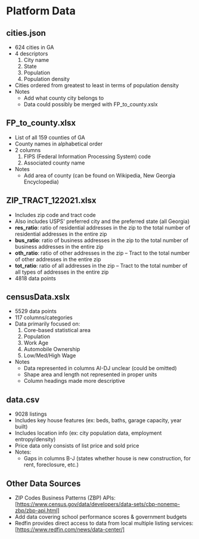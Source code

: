 # Platform Data

## cities.json
* 624 cities in GA
* 4 descriptors
    1. City name
    2. State
    3. Population
    4. Population density
* Cities ordered from greatest to least in terms of population density
* Notes
    * Add what county city belongs to
    * Data could possibly be merged with FP_to_county.xslx

## FP_to_county.xlsx
* List of all 159 counties of GA
* County names in alphabetical order
* 2 columns
    1. FIPS (Federal Information Processing System) code
    2. Associated county name
* Notes
    * Add area of county (can be found on Wikipedia, New Georgia Encyclopedia)

## ZIP_TRACT_122021.xlsx
* Includes zip code and tract code
* Also includes USPS' preferred city and the preferred state (all Georgia)
* **res_ratio**: ratio of residential addresses in the zip to the total number of residential addresses in the entire zip
* **bus_ratio**: ratio of business addresses in the zip to the total number of business addresses in the entire zip
* **oth_ratio**: ratio of other addresses in the zip – Tract to the total number of other addresses in the entire zip
* **tot_ratio**: ratio of all addresses in the zip – Tract to the total number of all types of addresses in the entire zip
* 4818 data points


## censusData.xslx
* 5529 data points
* 117 columns/categories
* Data primarily focused on:
    1. Core-based statistical area
    2. Population
    3. Work Age
    4. Automobile Ownership
    5. Low/Med/High Wage
* Notes
    * Data represented in columns AI-DJ unclear (could be omitted)
    * Shape area and length not represented in proper units
    * Column headings made more descriptive

## data.csv
* 9028 listings
* Includes key house features (ex: beds, baths, garage capacity, year built)
* Includes location info (ex: city population data, employment entropy/density)
* Price data only consists of list price and sold price
* Notes: 
    * Gaps in columns B-J (states whether house is new construction, for rent, foreclosure, etc.)

## Other Data Sources
* ZIP Codes Business Patterns (ZBP) APIs: [https://www.census.gov/data/developers/data-sets/cbp-nonemp-zbp/zbp-api.html]
* Add data covering school performance scores & government budgets
* Redfin provides direct access to data from local multiple listing services: [https://www.redfin.com/news/data-center/]
